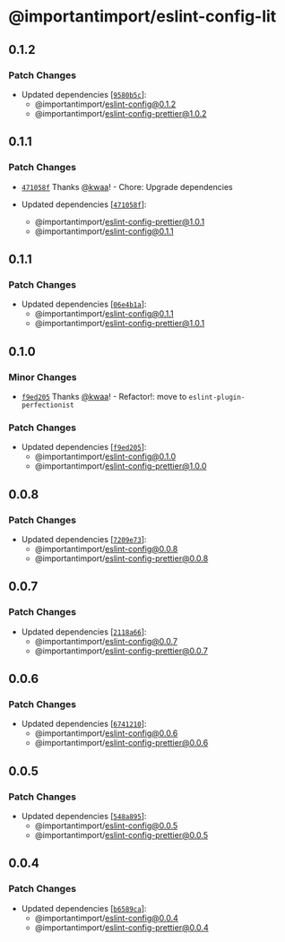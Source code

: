 # @importantimport/eslint-config-lit

## 0.1.2

### Patch Changes

- Updated dependencies [[`9580b5c`](https://github.com/importantimport/config/commit/9580b5cc975bfcdc0247cec8a0b895b5f2926e19)]:
  - @importantimport/eslint-config@0.1.2
  - @importantimport/eslint-config-prettier@1.0.2

## 0.1.1

### Patch Changes

- [`471058f`](https://github.com/importantimport/config/commit/471058fc53f1f28ac6815b5ed32a6a18da87a8bc) Thanks [@kwaa](https://github.com/kwaa)! - Chore: Upgrade dependencies

- Updated dependencies [[`471058f`](https://github.com/importantimport/config/commit/471058fc53f1f28ac6815b5ed32a6a18da87a8bc)]:
  - @importantimport/eslint-config-prettier@1.0.1
  - @importantimport/eslint-config@0.1.1

## 0.1.1

### Patch Changes

- Updated dependencies [[`06e4b1a`](https://github.com/importantimport/config/commit/06e4b1a448dd73a5e917c2e06e005e1a61836581)]:
  - @importantimport/eslint-config@0.1.1
  - @importantimport/eslint-config-prettier@1.0.1

## 0.1.0

### Minor Changes

- [`f9ed205`](https://github.com/importantimport/config/commit/f9ed205eda8fcab4694f16ecf9cb410fb44c994b) Thanks [@kwaa](https://github.com/kwaa)! - Refactor!: move to `eslint-plugin-perfectionist`

### Patch Changes

- Updated dependencies [[`f9ed205`](https://github.com/importantimport/config/commit/f9ed205eda8fcab4694f16ecf9cb410fb44c994b)]:
  - @importantimport/eslint-config@0.1.0
  - @importantimport/eslint-config-prettier@1.0.0

## 0.0.8

### Patch Changes

- Updated dependencies [[`7209e73`](https://github.com/importantimport/config/commit/7209e73bb43cfbd3f06b58a087e85830b1c85949)]:
  - @importantimport/eslint-config@0.0.8
  - @importantimport/eslint-config-prettier@0.0.8

## 0.0.7

### Patch Changes

- Updated dependencies [[`2118a66`](https://github.com/importantimport/config/commit/2118a666a432e8dfd419c1848ed33e7f8b05bbae)]:
  - @importantimport/eslint-config@0.0.7
  - @importantimport/eslint-config-prettier@0.0.7

## 0.0.6

### Patch Changes

- Updated dependencies [[`6741210`](https://github.com/importantimport/config/commit/67412108a66631964b3191c53aa7e1a2e6e5ed10)]:
  - @importantimport/eslint-config@0.0.6
  - @importantimport/eslint-config-prettier@0.0.6

## 0.0.5

### Patch Changes

- Updated dependencies [[`548a895`](https://github.com/importantimport/config/commit/548a89541849a135b8743b3628b0bd9e86566171)]:
  - @importantimport/eslint-config@0.0.5
  - @importantimport/eslint-config-prettier@0.0.5

## 0.0.4

### Patch Changes

- Updated dependencies [[`b6589ca`](https://github.com/importantimport/config/commit/b6589ca613ac1485ebf5451125f8ae9923d880d5)]:
  - @importantimport/eslint-config@0.0.4
  - @importantimport/eslint-config-prettier@0.0.4
